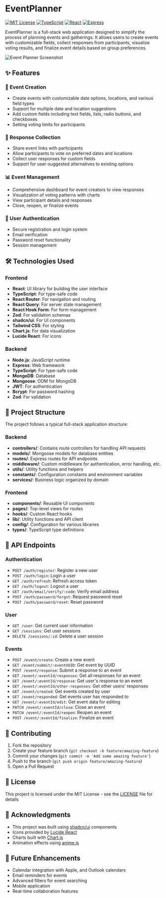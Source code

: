 # EventPlanner

[![MIT License](https://img.shields.io/badge/License-MIT-blue.svg)](LICENSE)
[![TypeScript](https://img.shields.io/badge/TypeScript-4.9-blue)](https://www.typescriptlang.org/)
[![React](https://img.shields.io/badge/React-18.2-blue)](https://reactjs.org/)
[![Express](https://img.shields.io/badge/Express-4.18-green)](https://expressjs.com/)

EventPlanner is a full-stack web application designed to simplify the process of planning events and gatherings. It allows users to create events with customizable fields, collect responses from participants, visualize voting results, and finalize event details based on group preferences.

![Event Planner Screenshot](https://via.placeholder.com/800x400)

## ✨ Features

### 📅 Event Creation
- Create events with customizable date options, locations, and various field types
- Support for multiple date and location suggestions
- Add custom fields including text fields, lists, radio buttons, and checkboxes
- Setting voting limits for participants

### 📝 Response Collection
- Share event links with participants
- Allow participants to vote on preferred dates and locations
- Collect user responses for custom fields
- Support for user-suggested alternatives to existing options

### 📊 Event Management
- Comprehensive dashboard for event creators to view responses
- Visualization of voting patterns with charts
- View participant details and responses
- Close, reopen, or finalize events

### 🔐 User Authentication
- Secure registration and login system
- Email verification
- Password reset functionality
- Session management

## 🛠️ Technologies Used

### Frontend
- **React**: UI library for building the user interface
- **TypeScript**: For type-safe code
- **React Router**: For navigation and routing
- **React Query**: For server state management
- **React Hook Form**: For form management
- **Zod**: For validation schemas
- **shadcn/ui**: For UI components
- **Tailwind CSS**: For styling
- **Chart.js**: For data visualization
- **Lucide React**: For icons

### Backend
- **Node.js**: JavaScript runtime
- **Express**: Web framework
- **TypeScript**: For type-safe code
- **MongoDB**: Database
- **Mongoose**: ODM for MongoDB
- **JWT**: For authentication
- **Bcrypt**: For password hashing
- **Zod**: For validation

## 📁 Project Structure

The project follows a typical full-stack application structure:

### Backend
- **controllers/**: Contains route controllers for handling API requests
- **models/**: Mongoose models for database entities
- **routes/**: Express routes for API endpoints
- **middleware/**: Custom middleware for authentication, error handling, etc.
- **utils/**: Utility functions and helpers
- **constants/**: Configuration constants and environment variables
- **services/**: Business logic organized by domain

### Frontend
- **components/**: Reusable UI components
- **pages/**: Top-level views for routes
- **hooks/**: Custom React hooks
- **lib/**: Utility functions and API client
- **config/**: Configuration for various libraries
- **types/**: TypeScript type definitions

## 📡 API Endpoints

### Authentication
- `POST /auth/register`: Register a new user
- `POST /auth/login`: Login a user
- `GET /auth/refresh`: Refresh access token
- `GET /auth/logout`: Logout a user
- `GET /auth/email/verify/:code`: Verify email address
- `POST /auth/password/forgot`: Request password reset
- `POST /auth/password/reset`: Reset password

### User
- `GET /user`: Get current user information
- `GET /sessions`: Get user sessions
- `DELETE /sessions/:id`: Delete a user session

### Events
- `POST /event/create`: Create a new event
- `GET /event/submit/:eventUUID`: Get event by UUID
- `POST /event/response`: Submit a response to an event
- `GET /event/:eventId/responses`: Get all responses for an event
- `GET /event/:eventId/response`: Get user's response to an event
- `GET /event/:eventId/other-responses`: Get other users' responses
- `GET /event/created`: Get events created by user
- `GET /event/responded`: Get events user has responded to
- `GET /event/:eventId/edit`: Get event data for editing
- `PATCH /event/:eventId/close`: Close an event
- `PATCH /event/:eventId/reopen`: Reopen an event
- `POST /event/:eventId/finalize`: Finalize an event

## 🤝 Contributing

1. Fork the repository
2. Create your feature branch (`git checkout -b feature/amazing-feature`)
3. Commit your changes (`git commit -m 'Add some amazing feature'`)
4. Push to the branch (`git push origin feature/amazing-feature`)
5. Open a Pull Request

## 📄 License

This project is licensed under the MIT License - see the [LICENSE](LICENSE) file for details

## 🙏 Acknowledgments

- This project was built using [shadcn/ui](https://ui.shadcn.com/) components
- Icons provided by [Lucide React](https://lucide.dev/)
- Charts built with [Chart.js](https://www.chartjs.org/)
- Animation effects using [anime.js](https://animejs.com/)

## 🔮 Future Enhancements

- Calendar integration with Apple, and Outlook calendars
- Email reminders for events
- Advanced filters for event searching
- Mobile application
- Real-time collaboration features
